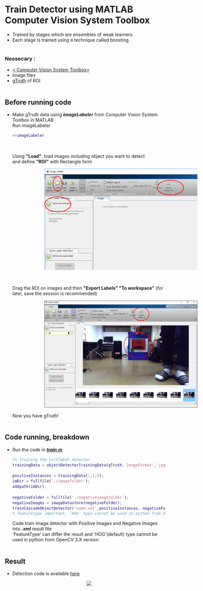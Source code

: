 # Train Detector using MATLAB Computer Vision System Toolbox
+ Trained by stages which are ensembles of weak learners. 
+ Each stage is trained using a technique called boosting.
</br></br>

### Nessecary :
+ [< Computer Vision System Toolbox> ](https://kr.mathworks.com/help/vision/index.html)
+ Image files
+ [gTruth](#before-running-code) of ROI
<br><br>

## Before running code
+ Make gTruth data using _**imageLabeler**_ from Computer Vision System Toolbox in MATLAB </br>
  Run imageLabeler
  ~~~MATLAB
  >>imageLabeler
  ~~~
  </br></br>
  Using **"Load"**, load images including object you want to detect</br>
and define **"ROI"** with Rectangle form
  <p align="left">
  <img src="https://github.com/engcang/image-files/blob/master/opencv/labeler.png" width="600" hspace="100"/>
  </p></br>
  
  Drag the ROI on images and then **"Export Labels" "To workspace"** (for later, save the session is recommended)
  <p align="left">
  <img src="https://github.com/engcang/image-files/blob/master/opencv/roi.png" width="600" hspace="100"/>
  </p>
  Now you have gTruth!<br><br>

## Code running, breakdown
+ Run the code in [_**train.m**_](https://github.com/engcang/CascadeObjectDetector_MATLAB_Python/blob/master/Train_Detector_MATLAB/train.m)
  ~~~MATLAB
  %% training the turtlebot detector
  trainingData = objectDetectorTrainingData(gTruth,'ImageFormat','jpg'); % image labeler Result exported into workspace as 'gTruth'

  positiveInstances = trainingData(:,1:2);
  imDir = fullfile('./imagefolder');
  addpath(imDir);

  negativeFolder = fullfile('./negativeimagefolder');
  negativeImages = imageDatastore(negativeFolder);
  trainCascadeObjectDetector('name.xml',positiveInstances, negativeFolder,'FalseAlarmRate',0.1,'NumCascadeStages',5,'FeatureType','Haar');
  % featuretype important, 'HOG' type cannot be used in python from OpenCV 3.x version
  ~~~
  Code train image detector with Positive Images and Negative Images into _**.xml**_ result file </br>
  'FeatureType' can differ the result and 'HOG'(default) type cannot be used in python from OpenCV 3.X version<br><br>

## Result
+ Detection code is available [here]()
  <p align="center">
  <img src="https://github.com/engcang/image-files/blob/master/opencv/Detected.gif" width="600" hspace="0"/>
  </p></br>
